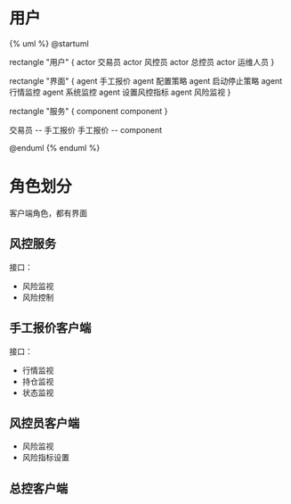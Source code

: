 # 用户
{% uml %}
@startuml

rectangle "用户" {
    actor 交易员
    actor 风控员
    actor 总控员
    actor 运维人员
}

rectangle "界面" {
    agent 手工报价
    agent 配置策略
    agent 启动停止策略
    agent 行情监控
    agent 系统监控
    agent 设置风控指标
    agent 风险监视
}

rectangle "服务" {
    component component
}

交易员 -- 手工报价
手工报价 -- component

@enduml
{% enduml %}





# 角色划分

客户端角色，都有界面

## 风控服务

接口：

- 风险监视
- 风险控制


## 手工报价客户端

接口：

- 行情监视
- 持仓监视
- 状态监视

## 风控员客户端

- 风险监视
- 风险指标设置

## 总控客户端

